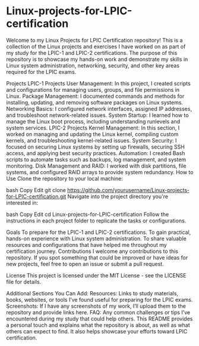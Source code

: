# Linux-projects-for-LPIC-certification
Welcome to my Linux Projects for LPIC Certification repository! This is a collection of the Linux projects and exercises I have worked on as part of my study for the LPIC-1 and LPIC-2 certifications. The purpose of this repository is to showcase my hands-on work and demonstrate my skills in Linux system administration, networking, security, and other key areas required for the LPIC exams.

Projects
LPIC-1 Projects
User Management: In this project, I created scripts and configurations for managing users, groups, and file permissions in Linux.
Package Management: I documented commands and methods for installing, updating, and removing software packages on Linux systems.
Networking Basics: I configured network interfaces, assigned IP addresses, and troubleshoot network-related issues.
System Startup: I learned how to manage the Linux boot process, including understanding runlevels and system services.
LPIC-2 Projects
Kernel Management: In this section, I worked on managing and updating the Linux kernel, compiling custom kernels, and troubleshooting kernel-related issues.
System Security: I focused on securing Linux systems by setting up firewalls, securing SSH access, and applying best security practices.
Automation: I created Bash scripts to automate tasks such as backups, log management, and system monitoring.
Disk Management and RAID: I worked with disk partitions, file systems, and configured RAID arrays to provide system redundancy.
How to Use
Clone the repository to your local machine:

bash
Copy
Edit
git clone https://github.com/yourusername/Linux-projects-for-LPIC-certification.git
Navigate into the project directory you're interested in:

bash
Copy
Edit
cd Linux-projects-for-LPIC-certification
Follow the instructions in each project folder to replicate the tasks or configurations.

Goals
To prepare for the LPIC-1 and LPIC-2 certifications.
To gain practical, hands-on experience with Linux system administration.
To share valuable resources and configurations that have helped me throughout my certification journey.
Contributions
I welcome any contributions to this repository. If you spot something that could be improved or have ideas for new projects, feel free to open an issue or submit a pull request.

License
This project is licensed under the MIT License - see the LICENSE file for details.

Additional Sections You Can Add:
Resources: Links to study materials, books, websites, or tools I’ve found useful for preparing for the LPIC exams.
Screenshots: If I have any screenshots of my work, I’ll upload them to the repository and provide links here.
FAQ: Any common challenges or tips I’ve encountered during my study that could help others.
This README provides a personal touch and explains what the repository is about, as well as what others can expect to find. It also helps showcase your efforts toward LPIC certification.
